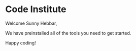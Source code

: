 # Code Institute

Welcome Sunny Hebbar,

We have preinstalled all of the tools you need to get started.

Happy coding!